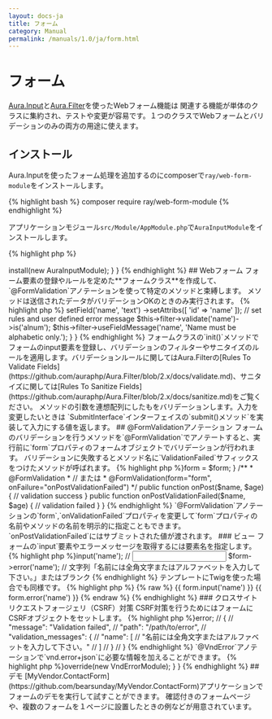 ```yaml
---
layout: docs-ja
title: フォーム
category: Manual
permalink: /manuals/1.0/ja/form.html
---
```


# フォーム

[Aura.Input](https://github.com/auraphp/Aura.Input)と[Aura.Filter](https://github.com/auraphp/Aura.Filter)を使ったWebフォーム機能は
関連する機能が単体のクラスに集約され、テストや変更が容易です。１つのクラスでWebフォームとバリデーションのみの両方の用途に使えます。

## インストール

Aura.Inputを使ったフォーム処理を追加するのにcomposerで`ray/web-form-module`をインストールします。

{% highlight bash %}
composer require ray/web-form-module
{% endhighlight %}

アプリケーションモジュール`src/Module/AppModule.php`で`AuraInputModule`をインストールします。

{% highlight php %}
<?php

use Ray\Di\AbstractModule;
use Ray\WebFormModule\WebFormModule;

class AppModule extends AbstractModule
{
    protected function configure()
    {
        $this->install(new AuraInputModule);
    }
}
{% endhighlight %}

##  Webフォーム

フォーム要素の登録やルールを定めた**フォームクラス**を作成して、`@FormValidation`アノテーションを使って特定のメソッドと束縛します。
メソッドは送信されたデータがバリデーションOKのときのみ実行されます。

{% highlight php %}
<?php
use Ray\WebFormModule\AbstractForm;
use Ray\WebFormModule\SetAntiCsrfTrait;

class MyForm extends AbstractForm
{
    /**
     * {@inheritdoc}
     */
    public function init()
    {
        // set input fields
        $this->setField('name', 'text')
             ->setAttribs([
                 'id' => 'name'
             ]);
        // set rules and user defined error message
        $this->filter->validate('name')->is('alnum');
        $this->filter->useFieldMessage('name', 'Name must be alphabetic only.');
    }
}
{% endhighlight %}

フォームクラスの`init()`メソッドでフォームのinput要素を登録し、バリデーションのフィルターやサニタイズのルールを適用します。バリデーションルールに関してはAura.Filterの[Rules To Validate Fields](https://github.com/auraphp/Aura.Filter/blob/2.x/docs/validate.md)、サニタイズに関しては[Rules To Sanitize Fields](https://github.com/auraphp/Aura.Filter/blob/2.x/docs/sanitize.md)をご覧ください。

メソッドの引数を連想配列にしたもをバリデーションします。入力を変更したいときは
`SubmitInterface`インターフェイスの`submit()メソッド`を実装して入力にする値を返します。

## @FormValidationアノテーション

フォームのバリデーションを行うメソッドを`@FormValidation`でアノテートすると、実行前に`form`プロパティのフォームオブジェクトでバリデーションが行われます。
バリデーションに失敗するとメソッド名に`ValidationFailed`サフィックスをつけたメソッドが呼ばれます。

{% highlight php %}<?php
use Ray\Di\Di\Inject;
use Ray\Di\Di\Named;
use Ray\WebFormModule\Annotation\FormValidation;
use Ray\WebFormModule\FormInterface;

class MyController
{
    /**
     * @var FormInterface
     */
    protected $form;

    /**
     * @Inject
     * @Named("contact_form")
     */
    public function setForm(FormInterface $form)
    {
        $this->form = $form;
    }

    /**
     * @FormValidation
     * // または
     * @FormValidation(form="form", onFailure="onPostValidationFailed")
     */
    public function onPost($name, $age)
    {
        // validation success
    }

    public function onPostValidationFailed($name, $age)
    {
        // validation failed
    }
}
{% endhighlight %}

`@FormValidation`アノテーションの`form`,`onValidationFailed`プロパティを変更して`form`プロパティの名前やメソッドの名前を明示的に指定こともできます。

`onPostValidationFailed`にはサブミットされた値が渡されます。

### ビュー

フォームの`input`要素やエラーメッセージを取得するには要素名を指定します。

{% highlight php %}<?php
  $form->input('name'); // <input id="name" type="text" name="name" size="20" maxlength="20" />
  $form->error('name'); // 文字列「名前には全角文字またはアルファベットを入力して下さい。」またはブランク
{% endhighlight %}

テンプレートにTwigを使った場合でも同様です。

{% highlight php %}
{% raw %}
{{ form.input('name') }}
{{ form.error('name') }}
{% endraw %}
{% endhighlight %}

### クロスサイトリクエストフォージェリ（CSRF）対策

CSRF対策を行うためにはフォームにCSRFオブジェクトをセットします。

{% highlight php %}<?php
use Ray\WebFormModule\SetAntiCsrfTrait;

class MyForm extends AbstractAuraForm
{
    use SetAntiCsrfTrait;
{% endhighlight %}

セキュリティレベルを高めるためには、ユーザーの認証を含んだカスタムCsrfクラスを作成してフォームクラスにセットします。
詳しくはAura.Inputの[Applying CSRF Protections](https://github.com/auraphp/Aura.Input#applying-csrf-protections)をご覧ください。

## @InputValidationアノテーション

`@FormValidation`の代わりに`@InputValidation`とアノテートするとバリデーションが失敗したときに`Ray\WebFormModule\Exception\ValidationException`が投げられるようになります。
この場合はHTML表現は使われません。Web APIに便利です。

キャッチした例外の`error`プロパティを`echo`すると[application/vnd.error+json](https://github.com/blongden/vnd.error)メディアタイプの表現が出力されます。


{% highlight php %}<?php
http_response_code(400);
echo $e->error;

// {
//     "message": "Validation failed",
//     "path": "/path/to/error",
//     "validation_messages": {
//         "name": [
//             "名前には全角文字またはアルファベットを入力して下さい。"
//         ]
//     }
// }
{% endhighlight %}

`@VndError`アノテーションで`vnd.error+json`に必要な情報を加えることができます。

{% highlight php %}<?php
/**
 * @FormValidation(form="contactForm")
 * @VndError(
 *   message="foo validation failed",
 *   logref="a1000", path="/path/to/error",
 *   href={"_self"="/path/to/error", "help"="/path/to/help"}
 * )
 */
 public function onPost()
{% endhighlight %}

## VndErrorModuleモジュール

`VndErrorModule`をインストールすると`@FormValidation`フォームとアノートしたメソッドも`@InputValidation`とアノテートしたメソッドと同じように例外を投げるようになります。
作成したPageリソースをAPIとして使うことが出来ます。

{% highlight php %}
<?php
use BEAR\Package\Provide\Error\VndErrorModule;
use Ray\Di\AbstractModule;

class FooModule extends AbstractModule
{
    protected function configure()
    {
        $this->override(new VndErrorModule);
    }
}
{% endhighlight %}

## デモ

[MyVendor.ContactForm](https://github.com/bearsunday/MyVendor.ContactForm)アプリケーションでフォームのデモを実行して試すことができます。
確認付きのフォームページや、複数のフォームを１ページに設置したときの例などが用意されています。
